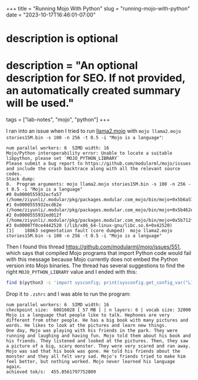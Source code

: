 +++
title = "Running Mojo With Python"
slug = "running-mojo-with-python"
date = "2023-10-17T16:46:01-07:00"

#
# description is optional
#
# description = "An optional description for SEO. If not provided, an automatically created summary will be used."

tags = ["lab-notes", "mojo", "python"]
+++

I ran into an issue when I tried to run [llama2.mojo](https://github.com/tairov/llama2.mojo) with `mojo llama2.mojo stories15M.bin -s 100 -n 256 -t 0.5 -i "Mojo is a language"`:

```
num parallel workers: 6  SIMD width: 16
Mojo/Python interoperability error: Unable to locate a suitable libpython, please set `MOJO_PYTHON_LIBRARY`
Please submit a bug report to https://github.com/modularml/mojo/issues and include the crash backtrace along with all the relevant source codes.
Stack dump:
0.	Program arguments: mojo llama2.mojo stories15M.bin -s 100 -n 256 -t 0.5 -i "Mojo is a language"
#0 0x0000555932ecfa57 (/home/ziyunli/.modular/pkg/packages.modular.com_mojo/bin/mojo+0x5b6a57)
#1 0x0000555932ecd62e (/home/ziyunli/.modular/pkg/packages.modular.com_mojo/bin/mojo+0x5b462e)
#2 0x0000555932ed012f (/home/ziyunli/.modular/pkg/packages.modular.com_mojo/bin/mojo+0x5b712f)
#3 0x00007f0ce4442520 (/lib/x86_64-linux-gnu/libc.so.6+0x42520)
[1]    18863 segmentation fault (core dumped)  mojo llama2.mojo stories15M.bin -s 100 -n 256 -t 0.5 -i "Mojo is a language"
```

Then I found this thread https://github.com/modularml/mojo/issues/551, which says that compiled Mojo programs that import Python code would fail with this message because Mojo currently does not embed the Python version into Mojo binaries. The thread has several suggestions to find the right `MOJO_PYTHON_LIBRARY` value and I ended with this:

```sh
find $(python3 -c 'import sysconfig; print(sysconfig.get_config_var("LIBDIR"))') -type f -name '*libpython*' | head -n 1
```

Drop it to `.zshrc` and I was able to run the program:

```
num parallel workers: 6  SIMD width: 16
checkpoint size:  60816028 [ 57 MB ] | n layers: 6 | vocab size: 32000
Mojo is a language that people like to talk. Hephones are very different from other people. He has a big book with many pictures and words. He likes to look at the pictures and learn new things.
One day, Mojo was playing with his friends in the park. They were running and laughing and having fun. Mojo told them about his book and his friends. They listened and looked at the pictures. Then, they saw a picture of a big, scary monster. They were very scared and ran away.
Mojo was sad that his book was gone. He told his friends about the monster and they all felt very sad. Mojo's friends tried to make him feel better, but nothing worked. Mojo never learned his language again.
achieved tok/s:  455.0561797752809
```
